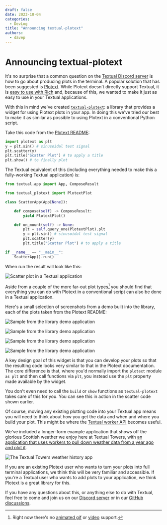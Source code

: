 ```yaml
---
draft: false
date: 2023-10-04
categories:
  - DevLog
title: "Announcing textual-plotext"
authors:
  - davep
---
```


# Announcing textual-plotext

It's no surprise that a common question on the [Textual Discord
server](https://discord.gg/Enf6Z3qhVr) is how to go about producing plots in
the terminal. A popular solution that has been suggested is
[Plotext](https://github.com/piccolomo/plotext). While Plotext doesn't
directly support Textual, it is [easy to use with
Rich](https://github.com/piccolomo/plotext/blob/master/readme/environments.md#rich)
and, because of this, we wanted to make it just as easy to use in your
Textual applications.

<!-- more -->

With this in mind we've created
[`textual-plotext`](https://github.com/Textualize/textual-plotext): a library
that provides a widget for using Plotext plots in your app. In doing this
we've tried our best to make it as similar as possible to using Plotext in a
conventional Python script.

Take this code from the [Plotext README](https://github.com/piccolomo/plotext#readme):

```python
import plotext as plt
y = plt.sin() # sinusoidal test signal
plt.scatter(y)
plt.title("Scatter Plot") # to apply a title
plt.show() # to finally plot
```

The Textual equivalent of this (including everything needed to make this a
fully-working Textual application) is:

```python
from textual.app import App, ComposeResult

from textual_plotext import PlotextPlot

class ScatterApp(App[None]):

    def compose(self) -> ComposeResult:
        yield PlotextPlot()

    def on_mount(self) -> None:
        plt = self.query_one(PlotextPlot).plt
        y = plt.sin() # sinusoidal test signal
        plt.scatter(y)
        plt.title("Scatter Plot") # to apply a title

if __name__ == "__main__":
    ScatterApp().run()
```

When run the result will look like this:

![Scatter plot in a Textual application](/blog/images/textual-plotext/scatter.png)

Aside from a couple of the more far-out plot types[^1] you should find that
everything you can do with Plotext in a conventional script can also be done
in a Textual application.

Here's a small selection of screenshots from a demo built into the library,
each of the plots taken from the Plotext README:

![Sample from the library demo application](/blog/images/textual-plotext/demo1.png)

![Sample from the library demo application](/blog/images/textual-plotext/demo2.png)

![Sample from the library demo application](/blog/images/textual-plotext/demo3.png)

![Sample from the library demo application](/blog/images/textual-plotext/demo4.png)

A key design goal of this widget is that you can develop your plots so that
the resulting code looks very similar to that in the Plotext documentation.
The core difference is that, where you'd normally import the `plotext`
module `as plt` and then call functions via `plt`, you instead use the `plt`
property made available by the widget.

You don't even need to call the `build` or `show` functions as
`textual-plotext` takes care of this for you. You can see this in action in
the scatter code shown earlier.

Of course, moving any existing plotting code into your Textual app means you
will need to think about how you get the data and when and where you build
your plot. This might be where the [Textual worker
API](https://textual.textualize.io/guide/workers/) becomes useful.

We've included a longer-form example application that shows off the glorious
Scottish weather we enjoy here at Textual Towers, with [an application that
uses workers to pull down weather data from a year ago and plot
it](https://github.com/Textualize/textual-plotext/blob/main/examples/textual_towers_weather.py).

![The Textual Towers weather history app](/blog/images/textual-plotext/weather.png)

If you are an existing Plotext user who wants to turn your plots into full
terminal applications, we think this will be very familiar and accessible.
If you're a Textual user who wants to add plots to your application, we
think Plotext is a great library for this.

If you have any questions about this, or anything else to do with Textual,
feel free to come and join us on our [Discord
server](https://discord.gg/Enf6Z3qhVr) or in our [GitHub
discussions](https://github.com/Textualize/textual/discussions).

[^1]: Right now there's no [animated
    gif](https://github.com/piccolomo/plotext/blob/master/readme/image.md#gif-plot)
    or
    [video](https://github.com/piccolomo/plotext/blob/master/readme/video.md)
    support.
